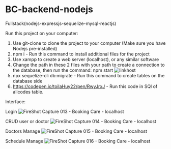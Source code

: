 # BC-backend-nodejs
Fullstack(nodejs-expressjs-sequelize-mysql-reactjs)

Run this project on your computer:

1. Use git-clone to clone the project to your computer (Make sure you have Nodejs pre-installed)
2. npm i -
  Run this command to install additional files for the project
3. Use xampp to create a web server (localhost), or any similar software
4. Change the path in these 2 files with your path to create a connection to the database, then run the command:
   npm start
![linkhost](https://user-images.githubusercontent.com/90815697/193603984-564aa8a5-7bbc-4430-8b99-813884c408da.png)
4. npx sequelize-cli db:migrate -
  Run this command to create tables on the database side
5. https://codepen.io/toilaHuy22/pen/RwyJrxJ -
  Run this code in SQl of allcodes table.
  
Interface:

Login
![FireShot Capture 013 - Booking Care - localhost](https://user-images.githubusercontent.com/90815697/193609190-800be48c-b4c1-402d-a073-be4b2df9ce7e.png)

CRUD user or doctor
![FireShot Capture 014 - Booking Care - localhost](https://user-images.githubusercontent.com/90815697/193609307-e736237e-72c0-4412-87b5-52f17fbb1aaf.png)

Doctors Manage
![FireShot Capture 015 - Booking Care - localhost](https://user-images.githubusercontent.com/90815697/193609401-652be5ae-e13a-4009-822d-6ff3b2e09194.png)

Schedule Manage
![FireShot Capture 016 - Booking Care - localhost](https://user-images.githubusercontent.com/90815697/193609646-b40bda36-10b1-422b-90f3-7218557e7df8.png)

  
  




